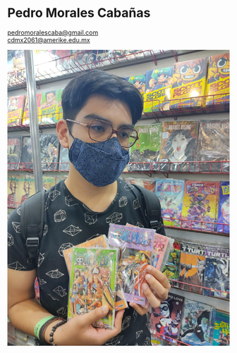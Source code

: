# Pedro Morales Cabañas

pedromoralescaba@gmail.com<br>
cdmx2061@amerike.edu.mx

![Foto](Multimedia/Pedro.jpg)



